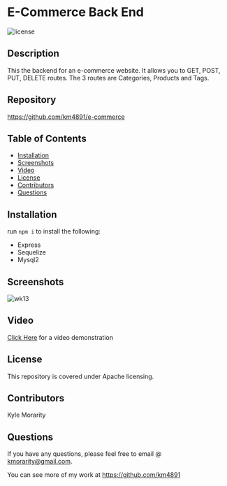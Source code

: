 
  
  # E-Commerce Back End

  ![license](https://img.shields.io/badge/License-Apache-brightgreen.svg)

  ## Description

   This the backend for an e-commerce website. It allows you to GET, POST, PUT, DELETE routes. The 3 routes are Categories, Products and Tags.

  ## Repository

  https://github.com/km4891/e-commerce

  ## Table of Contents
  - [Installation](#Installation)
  - [Screenshots](#Screenshots)
  - [Video](#Video)
  - [License](#License)
  - [Contributors](#Contributors)
  - [Questions](#Questions)

  ## Installation

  run ```npm i``` to install the following:

  * Express
  * Sequelize
  * Mysql2

  ## Screenshots
 
  ![wk13](https://user-images.githubusercontent.com/67935542/103446079-5dc0f500-4c30-11eb-9792-54395698b27e.png)

  ## Video  
  [Click Here](https://drive.google.com/file/d/11QnGe2Iyn1F39wGHNVba7XCrverNXhCr/view) for a video demonstration 

  ## License

  This repository is covered under Apache licensing.

  ## Contributors

  Kyle Morarity 
  


  ## Questions

  If you have any questions, please feel free to email @ kmorarity@gmail.com.
  
  You can see more of my work at https://github.com/km4891





